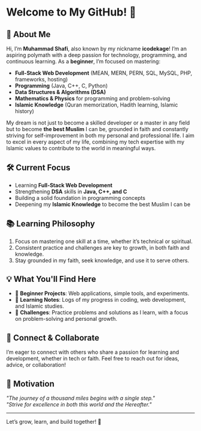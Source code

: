 # Welcome to My GitHub! 👋

## 🚀 About Me
Hi, I’m **Muhammad Shafi**, also known by my nickname **icodekage**! I’m an aspiring polymath with a deep passion for technology, programming, and continuous learning. As a **beginner**, I’m focused on mastering:  
- **Full-Stack Web Development** (MEAN, MERN, PERN, SQL, MySQL, PHP, frameworks, hosting)  
- **Programming** (Java, C++, C, Python)  
- **Data Structures & Algorithms (DSA)**  
- **Mathematics & Physics** for programming and problem-solving  
- **Islamic Knowledge** (Quran memorization, Hadith learning, Islamic history)  

My dream is not just to become a skilled developer or a master in any field but to become **the best Muslim** I can be, grounded in faith and constantly striving for self-improvement in both my personal and professional life. I aim to excel in every aspect of my life, combining my tech expertise with my Islamic values to contribute to the world in meaningful ways.

## 🛠 Current Focus
- Learning **Full-Stack Web Development**  
- Strengthening **DSA** skills in **Java, C++, and C**  
- Building a solid foundation in programming concepts  
- Deepening my **Islamic Knowledge** to become the best Muslim I can be  

## 📚 Learning Philosophy
1. Focus on mastering one skill at a time, whether it’s technical or spiritual.  
2. Consistent practice and challenges are key to growth, in both faith and knowledge.  
3. Stay grounded in my faith, seek knowledge, and use it to serve others.  

## 💡 What You'll Find Here
- 🚧 **Beginner Projects**: Web applications, simple tools, and experiments.  
- 📖 **Learning Notes**: Logs of my progress in coding, web development, and Islamic studies.  
- 🧩 **Challenges**: Practice problems and solutions as I learn, with a focus on problem-solving and personal growth.  

## 🌱 Connect & Collaborate
I’m eager to connect with others who share a passion for learning and development, whether in tech or faith. Feel free to reach out for ideas, advice, or collaboration!  

## 🌟 Motivation
_"The journey of a thousand miles begins with a single step."_  
_"Strive for excellence in both this world and the Hereafter."_

---  
Let’s grow, learn, and build together! 🚀  

  
